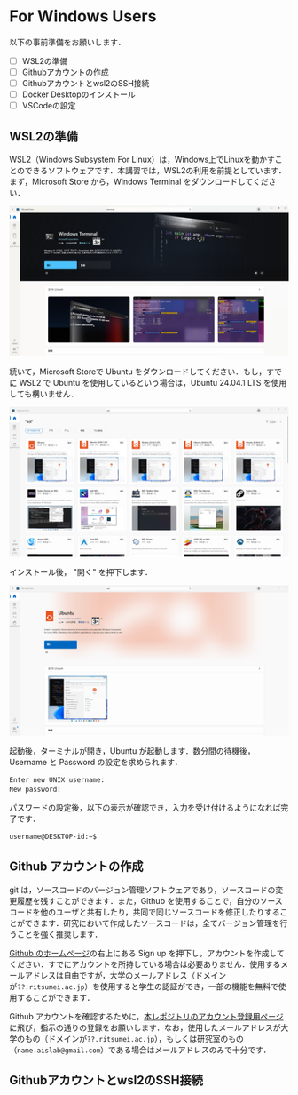 # For Windows Users
以下の事前準備をお願いします．
- [ ] WSL2の準備
- [ ] Githubアカウントの作成
- [ ] Githubアカウントとwsl2のSSH接続
- [ ] Docker Desktopのインストール
- [ ] VSCodeの設定 

## WSL2の準備
WSL2（Windows Subsystem For Linux）は，Windows上でLinuxを動かすことのできるソフトウェアです．本講習では，WSL2の利用を前提としています．
まず，Microsoft Store から，Windows Terminal をダウンロードしてください．

![Windows Terminal](./figures/windows_terminal.png "Windows Terminal")

続いて，Microsoft Storeで Ubuntu をダウンロードしてください．もし，すでに WSL2 で Ubuntu を使用しているという場合は，Ubuntu 24.04.1 LTS を使用しても構いません．

![Ubuntu List](./figures/ubuntu_list.png "Ubuntu List")

インストール後， "開く" を押下します．

![Ubuntu Open](./figures/ubuntu_dl.png "Ubuntu Open")

起動後，ターミナルが開き，Ubuntu が起動します．数分間の待機後，Username と Password の設定を求められます．

~~~bash
Enter new UNIX username:
New password:
~~~

パスワードの設定後，以下の表示が確認でき，入力を受け付けるようになれば完了です．

~~~bash
username@DESKTOP-id:~$
~~~

## Github アカウントの作成
git は，ソースコードのバージョン管理ソフトウェアであり，ソースコードの変更履歴を残すことができます．また，Github を使用することで，自分のソースコードを他のユーザと共有したり，共同で同じソースコードを修正したりすることができます．研究において作成したソースコードは，全てバージョン管理を行うことを強く推奨します．

[Github のホームページ](https://github.co.jp/ "Github のホームページ")の右上にある Sign up を押下し，アカウントを作成してください．すでにアカウントを所持している場合は必要ありません．使用するメールアドレスは自由ですが，大学のメールアドレス（ドメインが`??.ritsumei.ac.jp`）を使用すると学生の認証ができ，一部の機能を無料で使用することができます．

Github アカウントを確認するために，[本レポジトリのアカウント登録用ページ](https://github.com/IkuRiriri/Spring_Introduction_2025/issues/1 "本レポジトリのアカウント登録用ページ")に飛び，指示の通りの登録をお願いします．なお，使用したメールアドレスが大学のもの（ドメインが`??.ritsumei.ac.jp`），もしくは研究室のもの（`name.aislab@gmail.com`）である場合はメールアドレスのみで十分です．

## Githubアカウントとwsl2のSSH接続

